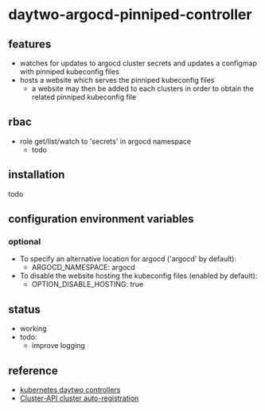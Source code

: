 # daytwo-argocd-pinniped-controller

## features ##
- watches for updates to argocd cluster secrets and updates a configmap with pinniped kubeconfig files
- hosts a website which serves the pinniped kubeconfig files
  - a website may then be added to each clusters in order to obtain the related pinniped kubeconfig file

## rbac ##
- role get/list/watch to 'secrets' in argocd namespace
  - todo

## installation ##
todo

## configuration environment variables ##

### optional ###
- To specify an alternative location for argocd ('argocd' by default):
  - ARGOCD_NAMESPACE: argocd
- To disable the website hosting the kubeconfig files (enabled by default):
  - OPTION_DISABLE_HOSTING: true
  
## status ##
- working
- todo:
  - improve logging

## reference ##
- [kubernetes daytwo controllers](https://www.travisloyd.xyz/2023/07/08/kubernetes-daytwo-controllers/)
- [Cluster-API cluster auto-registration](https://github.com/argoproj/argo-cd/issues/9033)
